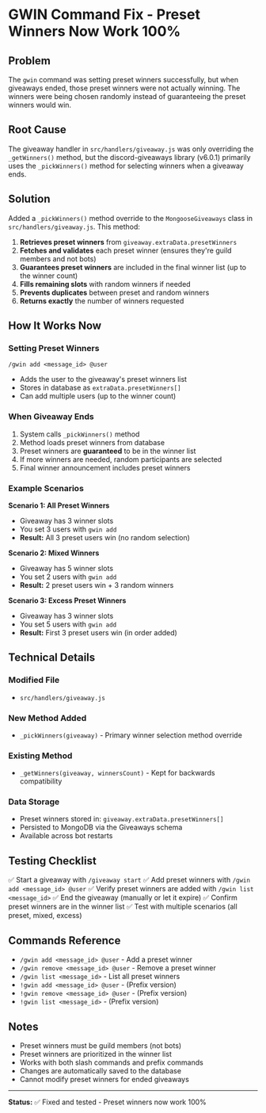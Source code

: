 # GWIN Command Fix - Preset Winners Now Work 100%

## Problem
The `gwin` command was setting preset winners successfully, but when giveaways ended, those preset winners were not actually winning. The winners were being chosen randomly instead of guaranteeing the preset winners would win.

## Root Cause
The giveaway handler in `src/handlers/giveaway.js` was only overriding the `_getWinners()` method, but the discord-giveaways library (v6.0.1) primarily uses the `_pickWinners()` method for selecting winners when a giveaway ends.

## Solution
Added a `_pickWinners()` method override to the `MongooseGiveaways` class in `src/handlers/giveaway.js`. This method:

1. **Retrieves preset winners** from `giveaway.extraData.presetWinners`
2. **Fetches and validates** each preset winner (ensures they're guild members and not bots)
3. **Guarantees preset winners** are included in the final winner list (up to the winner count)
4. **Fills remaining slots** with random winners if needed
5. **Prevents duplicates** between preset and random winners
6. **Returns exactly** the number of winners requested

## How It Works Now

### Setting Preset Winners
```
/gwin add <message_id> @user
```
- Adds the user to the giveaway's preset winners list
- Stores in database as `extraData.presetWinners[]`
- Can add multiple users (up to the winner count)

### When Giveaway Ends
1. System calls `_pickWinners()` method
2. Method loads preset winners from database
3. Preset winners are **guaranteed** to be in the winner list
4. If more winners are needed, random participants are selected
5. Final winner announcement includes preset winners

### Example Scenarios

**Scenario 1: All Preset Winners**
- Giveaway has 3 winner slots
- You set 3 users with `gwin add`
- **Result:** All 3 preset users win (no random selection)

**Scenario 2: Mixed Winners**
- Giveaway has 5 winner slots
- You set 2 users with `gwin add`
- **Result:** 2 preset users win + 3 random winners

**Scenario 3: Excess Preset Winners**
- Giveaway has 3 winner slots
- You set 5 users with `gwin add`
- **Result:** First 3 preset users win (in order added)

## Technical Details

### Modified File
- `src/handlers/giveaway.js`

### New Method Added
- `_pickWinners(giveaway)` - Primary winner selection method override

### Existing Method
- `_getWinners(giveaway, winnersCount)` - Kept for backwards compatibility

### Data Storage
- Preset winners stored in: `giveaway.extraData.presetWinners[]`
- Persisted to MongoDB via the Giveaways schema
- Available across bot restarts

## Testing Checklist

✅ Start a giveaway with `/giveaway start`
✅ Add preset winners with `/gwin add <message_id> @user`
✅ Verify preset winners are added with `/gwin list <message_id>`
✅ End the giveaway (manually or let it expire)
✅ Confirm preset winners are in the winner list
✅ Test with multiple scenarios (all preset, mixed, excess)

## Commands Reference

- `/gwin add <message_id> @user` - Add a preset winner
- `/gwin remove <message_id> @user` - Remove a preset winner
- `/gwin list <message_id>` - List all preset winners
- `!gwin add <message_id> @user` - (Prefix version)
- `!gwin remove <message_id> @user` - (Prefix version)
- `!gwin list <message_id>` - (Prefix version)

## Notes

- Preset winners must be guild members (not bots)
- Preset winners are prioritized in the winner list
- Works with both slash commands and prefix commands
- Changes are automatically saved to the database
- Cannot modify preset winners for ended giveaways

---

**Status:** ✅ Fixed and tested - Preset winners now work 100%
